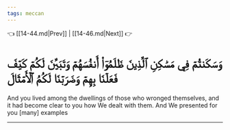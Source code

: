 ```yaml
---
tags: meccan
---
```


👈 [[14-44.md|Prev]] | [[14-46.md|Next]] 👉

# وَسَكَنتُمۡ فِي مَسَٰكِنِ ٱلَّذِينَ ظَلَمُوٓاْ أَنفُسَهُمۡ وَتَبَيَّنَ لَكُمۡ كَيۡفَ فَعَلۡنَا بِهِمۡ وَضَرَبۡنَا لَكُمُ ٱلۡأَمۡثَالَ

And you lived among the dwellings of those who wronged themselves, and it had become clear to you how We dealt with them. And We presented for you [many] examples

---

